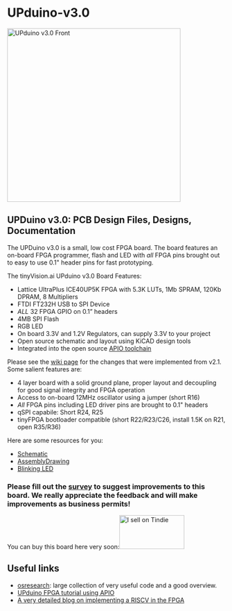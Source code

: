 # UPduino-v3.0

<img src="./assets/UPduino_v3.0_front.png" alt="UPduino v3.0 Front" width="400"/>

## UPDuino v3.0: PCB Design Files, Designs, Documentation

The UPDuino v3.0 is a small, low cost FPGA board. The board features an on-board FPGA programmer, flash and LED with _all_ FPGA pins brought out to easy to use 0.1" header pins for fast prototyping.

The tinyVision.ai UPduino v3.0 Board Features:

* Lattice UltraPlus ICE40UP5K FPGA with 5.3K LUTs, 1Mb SPRAM, 120Kb DPRAM, 8 Multipliers
* FTDI FT232H USB to SPI Device
* _ALL_ 32 FPGA GPIO on 0.1” headers
* 4MB SPI Flash
* RGB LED
* On board 3.3V and 1.2V Regulators, can supply 3.3V to your project
* Open source schematic and layout using KiCAD design tools
* Integrated into the open source [APIO toolchain](https://github.com/FPGAwars/apio)


Please see the [wiki page](https://github.com/tinyvision-ai-inc/UPduino-v3.0/wiki) for the changes that were implemented from v2.1. Some salient features are:
* 4 layer board with a solid ground plane, proper layout and decoupling for good signal integrity and FPGA operation
* Access to on-board 12MHz oscillator using a jumper (short R16)
* _All_ FPGA pins including LED driver pins are brought to 0.1" headers
* qSPI capabile: Short R24, R25
* tinyFPGA bootloader compatible (short R22/R23/C26, install 1.5K on R21, open R35/R36)

Here are some resources for you:
* [Schematic](./Board/v2.0/UPduino_v3.0.pdf)
* [AssemblyDrawing](./Board/v2.0/UPduino_v3.0Assembly.html)
* [Blinking LED](./RTL/blink_led)

### Please fill out the [survey](https://www.surveymonkey.com/r/HH536D8) to suggest improvements to this board. We really appreciate the feedback and will make improvements as business permits!

You can buy this board here very soon:<a href="https://www.tindie.com/stores/tinyvision_ai/?ref=offsite_badges&utm_source=sellers_vr2045&utm_medium=badges&utm_campaign=badge_medium"><img src="https://d2ss6ovg47m0r5.cloudfront.net/badges/tindie-mediums.png" alt="I sell on Tindie" width="150" height="78"></a>

## Useful links
* [osresearch](https://github.com/osresearch/up5k): large collection of very useful code and a good overview.
* [UPduino FPGA tutorial using APIO](https://blog.idorobots.org/entries/upduino-fpga-tutorial.html)
* [A very detailed blog on implementing a RISCV in the FPGA](https://pingu98.wordpress.com/2019/04/08/)
